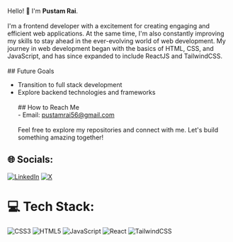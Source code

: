 
Hello! 👋 I'm <b>Pustam Rai</b>.<br><br>I'm a frontend developer with a excitement for creating engaging and efficient web applications. At the same time, I'm also constantly improving my skills to stay ahead in the ever-evolving world of web development. My journey in web development began with the basics of HTML, CSS, and JavaScript, and has since expanded to include ReactJS and TailwindCSS.<br><br> ## Future Goals
- Transition to full stack development
- Explore backend technologies and frameworks<br><br>## How to Reach Me<br>- Email: pustamrai56@gmail.com<br><br>Feel free to explore my repositories and connect with me. Let's build something amazing together!


## 🌐 Socials:
[![LinkedIn](https://img.shields.io/badge/LinkedIn-%230077B5.svg?logo=linkedin&logoColor=white)](https://www.linkedin.com/in/pustamrai/) [![X](https://img.shields.io/badge/X-black.svg?logo=X&logoColor=white)](https://x.com/RaiPustam) 

# 💻 Tech Stack:
![CSS3](https://img.shields.io/badge/css3-%231572B6.svg?style=flat&logo=css3&logoColor=white) ![HTML5](https://img.shields.io/badge/html5-%23E34F26.svg?style=flat&logo=html5&logoColor=white) ![JavaScript](https://img.shields.io/badge/javascript-%23323330.svg?style=flat&logo=javascript&logoColor=%23F7DF1E) ![React](https://img.shields.io/badge/react-%2320232a.svg?style=flat&logo=react&logoColor=%2361DAFB) ![TailwindCSS](https://img.shields.io/badge/tailwindcss-%2338B2AC.svg?style=flat&logo=tailwind-css&logoColor=white)



<!-- Proudly created with GPRM ( https://gprm.itsvg.in ) -->
